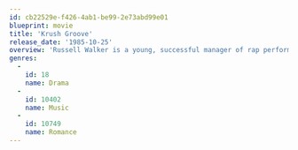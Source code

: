 ```yaml
---
id: cb22529e-f426-4ab1-be99-2e73abd99e01
blueprint: movie
title: 'Krush Groove'
release_date: '1985-10-25'
overview: 'Russell Walker is a young, successful manager of rap performers, handling acts for the Krush Groove label, including Run-DMC and The Fat Boys. When Run-D.M.C. has a hit record and Russell needs more money to press more copies, he borrows it from a street hustler and soon regrets his decision.'
genres:
  -
    id: 18
    name: Drama
  -
    id: 10402
    name: Music
  -
    id: 10749
    name: Romance
---
```

